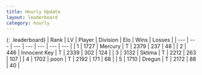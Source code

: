 ```yaml
---
title: Hourly Update
layout: leaderboard
category: hourly
---
```


{: .leaderboard}
| Rank | LV | Player | Division | Elo | Wins | Losses |
| --- | --- | --- | --- | --- | --- | --- |
| <span data-change="0">1</span> | 1727 | <span title="ID: 692745">Mercury</span> | T | <span data-change="0">2379</span> | <span data-change="0">237</span> | <span data-change="0">48</span> |
| <span data-change="0">2</span> | 446 | <span title="ID: 773025">Innocent Key</span> | T | <span data-change="3">2339</span> | <span data-change="2">302</span> | <span data-change="0">124</span> |
| <span data-change="0">3</span> | 3132 | <span title="ID: 353063">Sktima</span> | T | <span data-change="0">2212</span> | <span data-change="0">263</span> | <span data-change="0">107</span> |
| <span data-change="0">4</span> | 1702 | <span title="ID: 540690">poon</span> | T | <span data-change="6">2192</span> | <span data-change="1">171</span> | <span data-change="0">68</span> |
| <span data-change="0">5</span> | 1710 | <span title="ID: 337810">Dregun</span> | T | <span data-change="0">2172</span> | <span data-change="0">88</span> | <span data-change="0">40</span> |
